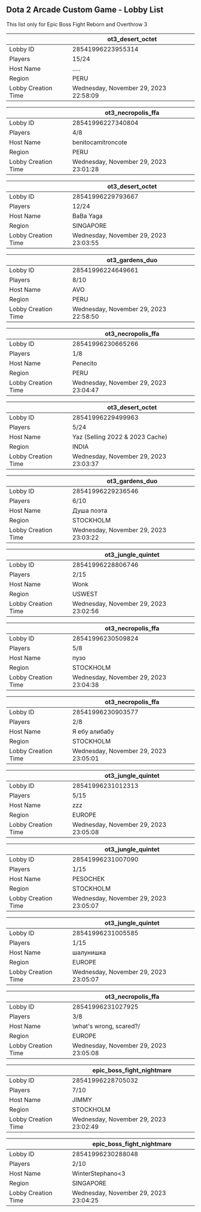 ## Dota 2 Arcade Custom Game - Lobby List

This list only for Epic Boss Fight Reborn and Overthrow 3

|  | ot3_desert_octet |
| ------ | ------ |
| Lobby ID | 28541996223955314 |
| Players | 15/24 |
| Host Name | ..... |
| Region | PERU |
| Lobby Creation Time | Wednesday, November 29, 2023 22:58:09 |


|  | ot3_necropolis_ffa |
| ------ | ------ |
| Lobby ID | 28541996227340804 |
| Players | 4/8 |
| Host Name | benitocamitroncote |
| Region | PERU |
| Lobby Creation Time | Wednesday, November 29, 2023 23:01:28 |


|  | ot3_desert_octet |
| ------ | ------ |
| Lobby ID | 28541996229793667 |
| Players | 12/24 |
| Host Name | BaBa Yaga |
| Region | SINGAPORE |
| Lobby Creation Time | Wednesday, November 29, 2023 23:03:55 |


|  | ot3_gardens_duo |
| ------ | ------ |
| Lobby ID | 28541996224649661 |
| Players | 8/10 |
| Host Name | AVO |
| Region | PERU |
| Lobby Creation Time | Wednesday, November 29, 2023 22:58:50 |


|  | ot3_necropolis_ffa |
| ------ | ------ |
| Lobby ID | 28541996230665266 |
| Players | 1/8 |
| Host Name | Penecito |
| Region | PERU |
| Lobby Creation Time | Wednesday, November 29, 2023 23:04:47 |


|  | ot3_desert_octet |
| ------ | ------ |
| Lobby ID | 28541996229499963 |
| Players | 5/24 |
| Host Name | Yaz (Selling 2022 & 2023 Cache) |
| Region | INDIA |
| Lobby Creation Time | Wednesday, November 29, 2023 23:03:37 |


|  | ot3_gardens_duo |
| ------ | ------ |
| Lobby ID | 28541996229236546 |
| Players | 6/10 |
| Host Name | Душа поэта |
| Region | STOCKHOLM |
| Lobby Creation Time | Wednesday, November 29, 2023 23:03:22 |


|  | ot3_jungle_quintet |
| ------ | ------ |
| Lobby ID | 28541996228806746 |
| Players | 2/15 |
| Host Name | Wonk |
| Region | USWEST |
| Lobby Creation Time | Wednesday, November 29, 2023 23:02:56 |


|  | ot3_necropolis_ffa |
| ------ | ------ |
| Lobby ID | 28541996230509824 |
| Players | 5/8 |
| Host Name | пузо |
| Region | STOCKHOLM |
| Lobby Creation Time | Wednesday, November 29, 2023 23:04:38 |


|  | ot3_necropolis_ffa |
| ------ | ------ |
| Lobby ID | 28541996230903577 |
| Players | 2/8 |
| Host Name | Я ебу алибабу |
| Region | STOCKHOLM |
| Lobby Creation Time | Wednesday, November 29, 2023 23:05:01 |


|  | ot3_jungle_quintet |
| ------ | ------ |
| Lobby ID | 28541996231012313 |
| Players | 5/15 |
| Host Name | zzz |
| Region | EUROPE |
| Lobby Creation Time | Wednesday, November 29, 2023 23:05:08 |


|  | ot3_jungle_quintet |
| ------ | ------ |
| Lobby ID | 28541996231007090 |
| Players | 1/15 |
| Host Name | PESOCHEK |
| Region | STOCKHOLM |
| Lobby Creation Time | Wednesday, November 29, 2023 23:05:07 |


|  | ot3_jungle_quintet |
| ------ | ------ |
| Lobby ID | 28541996231005585 |
| Players | 1/15 |
| Host Name | шалунишка |
| Region | EUROPE |
| Lobby Creation Time | Wednesday, November 29, 2023 23:05:07 |


|  | ot3_necropolis_ffa |
| ------ | ------ |
| Lobby ID | 28541996231027925 |
| Players | 3/8 |
| Host Name | \what's wrong, scared?/ |
| Region | EUROPE |
| Lobby Creation Time | Wednesday, November 29, 2023 23:05:08 |


|  | epic_boss_fight_nightmare |
| ------ | ------ |
| Lobby ID | 28541996228705032 |
| Players | 7/10 |
| Host Name | JIMMY |
| Region | STOCKHOLM |
| Lobby Creation Time | Wednesday, November 29, 2023 23:02:49 |


|  | epic_boss_fight_nightmare |
| ------ | ------ |
| Lobby ID | 28541996230288048 |
| Players | 2/10 |
| Host Name | WinterStephano<3 |
| Region | SINGAPORE |
| Lobby Creation Time | Wednesday, November 29, 2023 23:04:25 |


